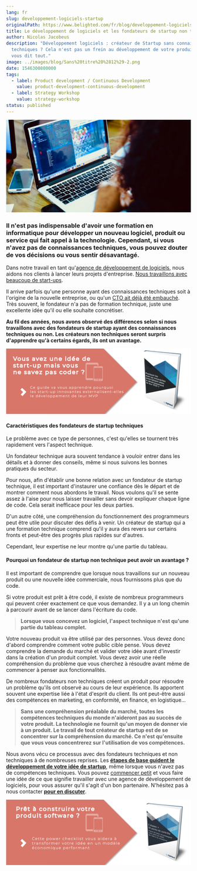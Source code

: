```yaml
---
lang: fr
slug: developpement-logiciels-startup
originalPath: https://www.belighted.com/fr/blog/developpement-logiciels-startup
title: Le développement de logiciels et les fondateurs de startup non techniques
author: Nicolas Jacobeus
description: "Développement logiciels : créateur de Startup sans connaissances
  techniques ? Cela n'est pas un frein au développement de votre produit ! On
  vous dit tout."
image: ../images/blog/Sans%20titre%20%2812%29-2.png
date: 1546300800000
tags:
  - label: Product development / Continuous Development
    value: product-development-continuous-development
  - label: Strategy Workshop
    value: strategy-workshop
status: published
---
```

![Développement de logiciels pour Startups](/content/images/legacy/DIsleFGnBRxPaWX_fukGN.png)

### Il n'est pas indispensable d'avoir une formation en informatique pour développer un nouveau logiciel, produit ou service qui fait appel à la technologie. Cependant, si vous n'avez pas de connaissances techniques, vous pouvez douter de vos décisions ou vous sentir désavantagé.

Dans notre travail en tant qu'[agence de développement de logiciels](/fr/a-propos), nous aidons nos clients à lancer leurs projets d'entreprise. [Nous travaillons avec beaucoup de start-ups](/blog/startup-mindset-clients).

Il arrive parfois qu'une personne ayant des connaissances techniques soit à l'origine de la nouvelle entreprise, ou qu'un [CTO ait déjà été embauché](/blog/do-you-really-need-to-hire-a-cto-to-launch-your-startup). Très souvent, le fondateur n'a pas de formation technique, juste une excellente idée qu'il ou elle souhaite concrétiser.

**Au fil des années, nous avons observé des différences selon si nous travaillons avec des fondateurs de startup ayant des connaissances techniques ou non. Les créateurs non techniques seront surpris d'apprendre qu'à certains égards, ils ont un avantage.**

[![FR_CTA_Belighted_iPad_saumon_DiscoverMVPDev](/content/images/legacy/hhS0SN8x6_gha25yj7I_n.png)](https://www.belighted.com/fr/ressources/ebook-externaliser-developpement-mvp)

#### Caractéristiques des fondateurs de startup techniques

Le problème avec ce type de personnes, c'est qu'elles se tournent très rapidement vers l'aspect technique.

Un fondateur technique aura souvent tendance à vouloir entrer dans les détails et à donner des conseils, même si nous suivons les bonnes pratiques du secteur.

Pour nous, afin d'établir une bonne relation avec un fondateur de startup technique, il est important d'instaurer une confiance dès le départ et de montrer comment nous abordons le travail. Nous voulons qu'il se sente assez à l'aise pour nous laisser travailler sans devoir expliquer chaque ligne de code. Cela serait inefficace pour les deux parties.

D'un autre côté, une compréhension du fonctionnement des programmeurs peut être utile pour discuter des défis à venir. Un créateur de startup qui a une formation technique comprend qu'il y aura des revers sur certains fronts et peut-être des progrès plus rapides sur d'autres.

Cependant, leur expertise ne leur montre qu'une partie du tableau.

#### **Pourquoi un fondateur de startup non technique peut avoir un avantage ?**

Il est important de comprendre que lorsque nous travaillons sur un nouveau produit ou une nouvelle idée commerciale, nous fournissons plus que du code.

Si votre produit est prêt à être codé, il existe de nombreux programmeurs qui peuvent créer exactement ce que vous demandez. Il y a un long chemin à parcourir avant de se lancer dans l'écriture du code.

> **Lorsque vous concevez un logiciel, l'aspect technique n'est qu'une partie du tableau complet.**

Votre nouveau produit va être utilisé par des personnes. Vous devez donc d'abord comprendre comment votre public cible pense. Vous devez comprendre la demande du marché et valider votre idée avant d'investir dans la création d'un produit complet. Vous devez avoir une réelle compréhension du problème que vous cherchez à résoudre avant même de commencer à penser aux fonctionnalités.

De nombreux fondateurs non techniques créent un produit pour résoudre un problème qu'ils ont observé au cours de leur expérience. Ils apportent souvent une expertise liée à l'état d'esprit du client. Ils ont peut-être aussi des compétences en marketing, en conformité, en finance, en logistique...

> **Sans une compréhension préalable du marché, toutes les compétences techniques du monde n'aideront pas au succès de votre produit. La technologie ne fournit qu'un moyen de donner vie à un produit. Le travail de tout créateur de startup est de se concentrer sur la compréhension du marché. Ce n'est qu'ensuite que vous vous concentrerez sur l'utilisation de vos compétences.**

Nous avons vécu ce processus avec des fondateurs techniques et non techniques à de nombreuses reprises. Les **[étapes de base guident le développement de votre idée de startup](/fr/services)**, même lorsque vous n'avez pas de compétences techniques. Vous pouvez [commencer petit](/blog/when-you-should-not-issue-rfps-for-software-development) et vous faire une idée de ce que signifie travailler avec une agence de développement de logiciels, pour vous assurer qu'il s'agit d'un bon partenaire. N'hésitez pas à nous contacter **[pour en discuter](/fr/evaluation-developpement-produit?hsCtaTracking=5dced1b6-bfac-4c82-a7fa-1b0ef9c086c5%7C90218acb-e49a-44df-ae39-ab14a68c82b0)**.

[![FR_CTA_Belighted_iPad_saumon_powerchecklist](/content/images/legacy/KgPCqgzG2cg0VS_cBdQnJ.png)](https://www.belighted.com/fr/ressources/software-power-checklist)